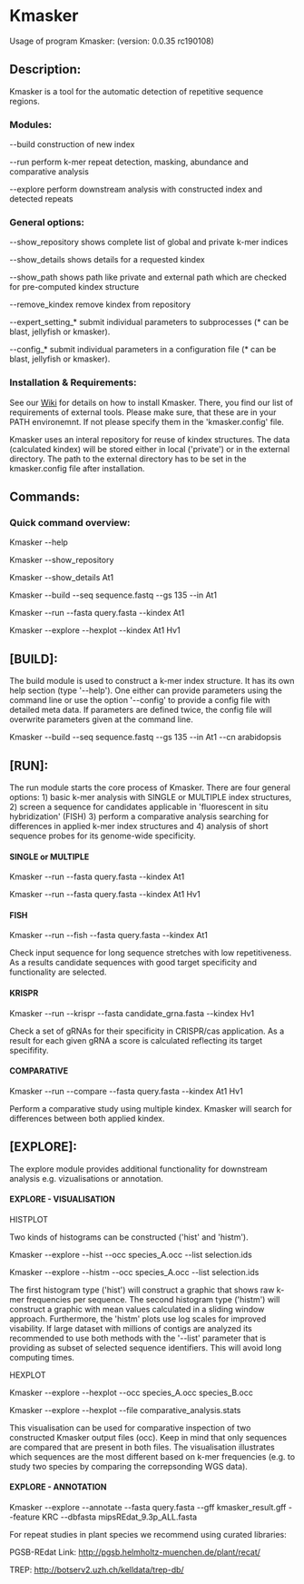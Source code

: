 # Kmasker

Usage of program Kmasker:
 (version:  0.0.35 rc190108)

## Description:

Kmasker is a tool for the automatic detection of repetitive sequence regions.

### Modules:

 --build                 construction of new index
 
 --run                   perform k-mer repeat detection, masking, abundance and comparative analysis
 
 --explore               perform downstream analysis with constructed index and detected repeats
 

### General options:

 --show_repository       shows complete list of global and private k-mer indices
 
 --show_details          shows details for a requested kindex
 
 --show_path             shows path like private and external path which are checked for pre-computed kindex structure
 
 --remove_kindex         remove kindex from repository
 
 --expert_setting_*      submit individual parameters to subprocesses (* can be blast, jellyfish or kmasker).
 
 --config_*              submit individual parameters in a configuration file (* can be blast, jellyfish or kmasker).


### Installation & Requirements:

See our [Wiki](https://github.com/tschmutzer/kmasker/wiki/01-Installation) for details on how to install Kmasker. There, you find our list of requirements of external tools. 
Please make sure, that these are in your PATH environemnt. If not please specify them in the 'kmasker.config' file.

Kmasker uses an interal repository for reuse of kindex structures. The data (calculated kindex) will be stored either in local ('private') or in the external directory. The path to the external directory has to be set in the kmasker.config file after installation.


## Commands:

### Quick command overview:

Kmasker --help

Kmasker --show_repository

Kmasker --show_details At1

Kmasker --build --seq sequence.fastq --gs 135 --in At1

Kmasker --run --fasta query.fasta --kindex At1

Kmasker --explore --hexplot --kindex At1 Hv1



## [BUILD]:

The build module is used to construct a k-mer index structure. It has its own help section (type '--help'). 
One either can provide parameters using the command line or use the option '--config' to provide a config file with detailed meta data. If parameters are defined twice, the config file will overwrite parameters given at the command line.

Kmasker --build --seq sequence.fastq --gs 135 --in At1 --cn arabidopsis



## [RUN]:

The run module starts the core process of Kmasker. There are four general options: 1) basic k-mer analysis with SINGLE or MULTIPLE index structures, 2) screen a sequence for candidates applicable in 'fluorescent in situ hybridization' (FISH) 3) perform a comparative analysis searching for differences in applied k-mer index structures and 4) analysis of short sequence probes for its genome-wide specificity.

#### SINGLE or MULTIPLE

Kmasker --run --fasta query.fasta --kindex At1

Kmasker --run --fasta query.fasta --kindex At1 Hv1

#### FISH

Kmasker --run --fish --fasta query.fasta --kindex At1

Check input sequence for long sequence stretches with low repetitiveness. As a results candidate sequences with good target specificity and functionality are selected.

#### KRISPR

Kmasker --run --krispr --fasta candidate_grna.fasta --kindex Hv1

Check a set of gRNAs for their specificity in CRISPR/cas application. As a result for each given gRNA a score is calculated reflecting its target specififity. 

#### COMPARATIVE

Kmasker --run --compare --fasta query.fasta --kindex At1 Hv1

Perform a comparative study using multiple kindex. Kmasker will search for differences between both applied kindex.


## [EXPLORE]:

The explore module provides additional functionality for downstream analysis e.g. vizualisations or annotation. 

#### EXPLORE - VISUALISATION


HISTPLOT

Two kinds of histograms can be constructed ('hist' and 'histm'). 

Kmasker --explore --hist --occ species_A.occ --list selection.ids

Kmasker --explore --histm --occ species_A.occ --list selection.ids

The first histogram type ('hist') will construct a graphic that shows raw k-mer frequencies per sequence. The second histogram type ('histm') will construct a graphic with mean values calculated in a sliding window approach. Furthermore, the 'histm' plots use log scales for improved visability. If large dataset with millions of contigs are analyzed its recommended to use both methods with the '--list' parameter that is providing as subset of selected sequence identifiers. This will avoid long computing times. 


HEXPLOT

Kmasker --explore --hexplot --occ species_A.occ species_B.occ

Kmasker --explore --hexplot --file comparative_analysis.stats

This visualisation can be used for comparative inspection of two constructed Kmasker output files (occ). Keep in mind that only sequences are compared that are present in both files. The visualisation illustrates which sequences are the most different based on k-mer frequencies (e.g. to study two species by comparing the correpsonding WGS data).



#### EXPLORE - ANNOTATION

Kmasker --explore --annotate --fasta query.fasta --gff kmasker_result.gff --feature KRC --dbfasta mipsREdat_9.3p_ALL.fasta

For repeat studies in plant species we recommend using curated libraries:

PGSB-REdat
Link: http://pgsb.helmholtz-muenchen.de/plant/recat/

TREP:
http://botserv2.uzh.ch/kelldata/trep-db/



